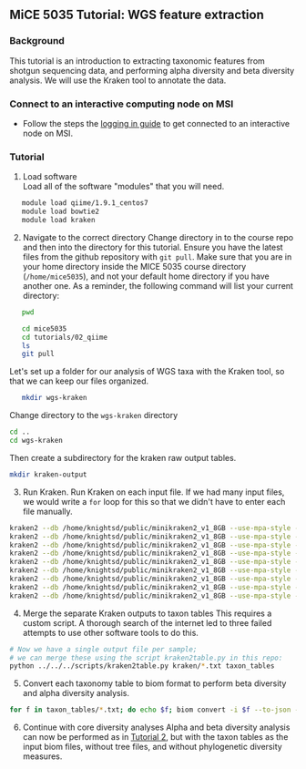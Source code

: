 ## MiCE 5035 Tutorial: WGS feature extraction

### Background
This tutorial is an introduction to extracting taxonomic features from shotgun sequencing data, and 
performing alpha diversity and beta diversity analysis. We will use the Kraken tool to annotate the data.

### Connect to an interactive computing node on MSI
- Follow the steps the [logging in guide](../../logging_in.md) to get connected to an interactive node on MSI.

### Tutorial

1. Load software  
 Load all of the software "modules" that you will need.
 ```bash
    module load qiime/1.9.1_centos7
    module load bowtie2
    module load kraken
 ```
 
2. Navigate to the correct directory
Change directory in to the course repo and then into the directory for this tutorial. Ensure you have the latest files from the github repository with `git pull`.
Make sure that you are in your home directory inside the MICE 5035 course directory (`/home/mice5035`), and not your default home directory if you have another one. As a reminder, the following command will list your current directory:
 ```bash
    pwd
 ```
 ```bash
    cd mice5035
    cd tutorials/02_qiime
    ls
    git pull
 ```

Let's set up a folder for our analysis of WGS taxa with the Kraken tool, so that we can keep our files organized.
 ```bash
    mkdir wgs-kraken
 ```

Change directory to the `wgs-kraken` directory
```bash
cd ..
cd wgs-kraken
```

Then create a subdirectory for the kraken raw output tables.
```bash
mkdir kraken-output
```

3. Run Kraken.
Run Kraken on each input file. If we had many input files, we would write a `for` loop for this so that we didn't have to enter each file manually.

```bash
kraken2 --db /home/knightsd/public/minikraken2_v1_8GB --use-mpa-style --output tmp --report kraken/CS.079.txt --use-names ../../01_preprocessing/wgs-output/CS.079.S37.001.fa.fna
kraken2 --db /home/knightsd/public/minikraken2_v1_8GB --use-mpa-style --output tmp --report kraken/CS.145.txt --use-names  ../../01_preprocessing/wgs-output/CS.145.S1.001.fa.fna
kraken2 --db /home/knightsd/public/minikraken2_v1_8GB --use-mpa-style --output tmp --report kraken/CS.146.txt --use-names  ../../01_preprocessing/wgs-output/CS.146.S12.001.fa.fna 
kraken2 --db /home/knightsd/public/minikraken2_v1_8GB --use-mpa-style --output tmp --report kraken/CS.165.txt --use-names  ../../01_preprocessing/wgs-output/CS.165.S59.001.fa.fna 
kraken2 --db /home/knightsd/public/minikraken2_v1_8GB --use-mpa-style --output tmp --report kraken/CS.166.txt --use-names  ../../01_preprocessing/wgs-output/CS.165.S59.001.fa.fna 
kraken2 --db /home/knightsd/public/minikraken2_v1_8GB --use-mpa-style --output tmp --report kraken/CS.222.txt --use-names  ../../01_preprocessing/wgs-output/CS.222.S15.001.fa.fna
kraken2 --db /home/knightsd/public/minikraken2_v1_8GB --use-mpa-style --output tmp --report kraken/T.CS.008.txt --use-names  ../../01_preprocessing/wgs-output/T.CS.008.S40.001.fa.fna
kraken2 --db /home/knightsd/public/minikraken2_v1_8GB --use-mpa-style --output tmp --report kraken/T.CS.018.txt --use-names  ../../01_preprocessing/wgs-output/T.CS.018.S17.001.fa.fna
kraken2 --db /home/knightsd/public/minikraken2_v1_8GB --use-mpa-style --output tmp --report kraken/T.CS.030.txt --use-names  ../../01_preprocessing/wgs-output/T.CS.030.S84.001.fa.fna
```

4. Merge the separate Kraken outputs to taxon tables
This requires a custom script. A thorough search of the internet led to three failed attempts to use other software tools to do this.

```bash
# Now we have a single output file per sample;
# we can merge these using the script kraken2table.py in this repo:
python ../../../scripts/kraken2table.py kraken/*.txt taxon_tables
```

5. Convert each taxonomy table to biom format to perform beta diversity and alpha diversity analysis.
```bash
for f in taxon_tables/*.txt; do echo $f; biom convert -i $f --to-json -o `dirname $f`/`basename $f .txt`.biom --process-obs-metadata taxonomy; done
```

6. Continue with core diversity analyses
Alpha and beta diversity analysis can now be performed as in [Tutorial 2](../02_16s_feature_extraction), but with the taxon tables as the input biom files, without tree files, and without phylogenetic diversity measures.


